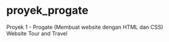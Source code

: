 # proyek_progate
Proyek 1 - Progate (Membuat website dengan HTML dan CSS)<br>
Website Tour and Travel
